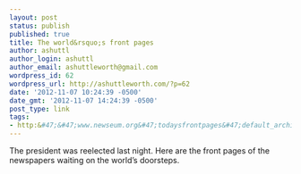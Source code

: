 ```yaml
---
layout: post
status: publish
published: true
title: The world&rsquo;s front pages
author: ashuttl
author_login: ashuttl
author_email: ashuttleworth@gmail.com
wordpress_id: 62
wordpress_url: http://ashuttleworth.com/?p=62
date: '2012-11-07 10:24:39 -0500'
date_gmt: '2012-11-07 14:24:39 -0500'
post_type: link
tags:
- http:&#47;&#47;www.newseum.org&#47;todaysfrontpages&#47;default_archive.asp?fpArchive=110712
---
```

<p>The president was reelected last night. Here are the front pages of the newspapers waiting on the world&rsquo;s doorsteps.</p>
